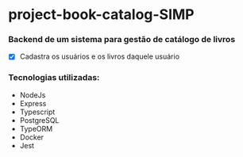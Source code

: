 # project-book-catalog-SIMP

### Backend de um sistema para gestão de catálogo de livros
- [X] Cadastra os usuários e os livros daquele usuário

### Tecnologias utilizadas:
- NodeJs
- Express
- Typescript
- PostgreSQL
- TypeORM
- Docker
- Jest
